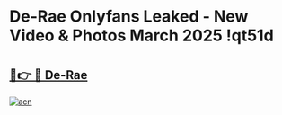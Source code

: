 # De-Rae Onlyfans Leaked - New Video & Photos March 2025 !qt51d

# <h2><a href="https://f4owgs.iuczelnia.edu.pl?title=De-Rae&ref=qt51d">🔗👉 🔴 De-Rae</a></h2>

[![acn](https://github.com/user-attachments/assets/0f9c940e-d8b0-45ae-aac7-cd30a18b3e1c)](https://f4owgs.iuczelnia.edu.pl?title=De-Rae&ref=qt51d)


